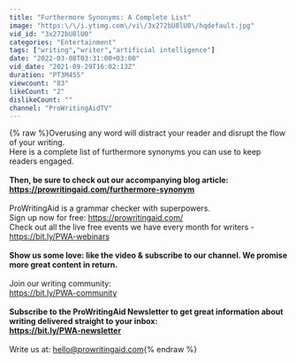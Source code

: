 ```yaml
---
title: "Furthermore Synonyms: A Complete List"
image: "https:\/\/i.ytimg.com\/vi\/3x272bU8lU0\/hqdefault.jpg"
vid_id: "3x272bU8lU0"
categories: "Entertainment"
tags: ["writing","writer","artificial intelligence"]
date: "2022-03-08T03:31:00+03:00"
vid_date: "2021-09-29T16:02:13Z"
duration: "PT3M45S"
viewcount: "83"
likeCount: "2"
dislikeCount: ""
channel: "ProWritingAidTV"
---
```

{% raw %}Overusing any word will distract your reader and disrupt the flow of your writing. <br />Here is a complete list of furthermore synonyms you can use to keep readers engaged.<br />__<br />Then, be sure to check out our accompanying blog article: <a rel="nofollow" target="blank" href="https://prowritingaid.com/furthermore-synonym">https://prowritingaid.com/furthermore-synonym</a><br />__<br />ProWritingAid is a grammar checker with superpowers. <br />Sign up now for free: <a rel="nofollow" target="blank" href="https://prowritingaid.com/">https://prowritingaid.com/</a><br />Check out all the live free events we have every month for writers - <a rel="nofollow" target="blank" href="https://bit.ly/PWA-webinars">https://bit.ly/PWA-webinars</a><br />__<br />Show us some love: like the video &amp; subscribe to our channel. We promise more great content in return.<br />__<br />Join our writing community:<br /><a rel="nofollow" target="blank" href="https://bit.ly/PWA-community">https://bit.ly/PWA-community</a><br />__<br />Subscribe to the ProWritingAid Newsletter to get great information about writing delivered straight to your inbox:<br /><a rel="nofollow" target="blank" href="https://bit.ly/PWA-newsletter">https://bit.ly/PWA-newsletter</a><br />__<br />Write us at: hello@prowritingaid.com{% endraw %}
